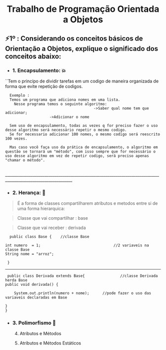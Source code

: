 <h1 align="center">Trabalho de Programação Orientada a  Objetos</h1>

<h2>⚡1º : Considerando os conceitos básicos de Orientação a Objetos, explique o significado dos conceitos abaixo:</h2>

- <h3> 1. Encapsulamento:  💥</h3>

``Tem o princípo de dividir tarefas em um codigo de maneira organizada de forma que evite repetição de codigos.
      
      Exemplo :
      Temos um programa que adiciona nomes em uma lista.
        Nesse programa temos o seguinte algoritmo:
	                                        ->Saber qual nome tem que adicionar;
						->Adicionar o nome
      
      Sem uso de encapsulamento, todas as vezes q for preciso fazer o uso desse algoritmo será necessário repetir o mesmo codigo. 
      Se for necessario adicionar 100 nomes, o mesmo codigo será reescrito 100 vezes.
      
      Mas caso você faça uso da prática de encapsulamento, o algoritmo em questão se tornará um "método", com isso sempre que for necessário o uso desse algoritmo em vez de repetir codigo, será preciso apenas "chamar o método".
      
</br>
________________________________________________________________________________________________________________
</br>

- <h3>2. Herança:  💫</h3>
> <p>É a forma de classes compartilharem atributos e metodos entre si de uma forma hierarquica:</p>

> <p>Classe que vai compartilhar : base </p>

> <p>Classe que vai receber : derivada </p>
  
      public class Base {    //classe Base
	
	int numero  = 1;                                 //2 variaveis na classe Base
	String nome = "arroz";   
	
     }
     
________________________________________________________________________________________________________________
     
     public class Derivada extends Base{                //classe Derivada herda Base
	public void derivada() {
		
		System.out.println(numero + nome);      //pode fazer o uso das variaveis declaradas em Base
		
	}
    }
- <h3>3. Polimorfismo  🐸</h3>
     
    
    
    
    
    4. Atributos e Métodos
    
    5. Atributos e Métodos Estáticos





